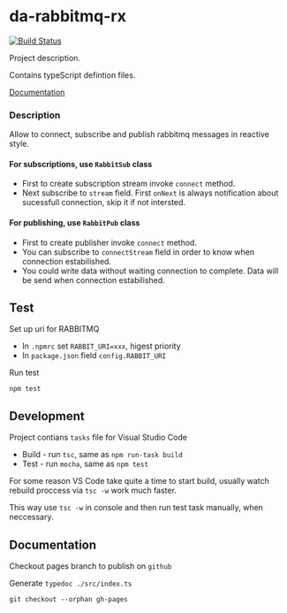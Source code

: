 # da-rabbitmq-rx

[![Build Status](https://travis-ci.org/data-avail/da-rabbitmq-rx.svg?branch=master)](https://travis-ci.org/data-avail/da-rabbitmq-rx)

Project description.

Contains typeScript defintion files. 

[Documentation](https://data-avail.github.io/da-rabbitmq-rx)

### Description

Allow to connect, subscribe and publish rabbitmq messages in reactive style.

#### For subscriptions, use `RabbitSub` class

+ First to create subscription stream invoke `connect` method.
+ Next subscribe to `stream` field. First `onNext` is always 
notification about sucessfull connection, skip it if not intersted.

#### For publishing, use `RabbitPub` class
+ First to create publisher invoke `connect` method.
+ You can subscribe to `connectStream` field in order to know when
connection estabilished.
+ You could write data without waiting connection to complete.
Data will be send when connection estabilished.

## Test

Set up uri for RABBITMQ 

+ In `.npmrc` set `RABBIT_URI=xxx`, higest priority
+ In `package.json` field `config.RABBIT_URI`

Run test
 
`npm test`

## Development

Project contians `tasks` file for Visual Studio Code

+ Build - run `tsc`, same as `npm run-task build`
+ Test - run `mocha`, same as `npm test`

For some reason VS Code take quite a time to start build,
usually watch rebuild proccess via `tsc -w` work much faster.

This way use `tsc -w` in console and then run test task manually,
when neccessary.   

## Documentation 
Checkout pages branch to publish on `github`

Generate `typedoc ./src/index.ts`

`git checkout --orphan gh-pages` 